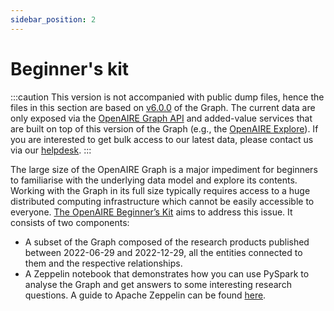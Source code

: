 ```yaml
---
sidebar_position: 2
---
```


# Beginner's kit

:::caution
This version is not accompanied with public dump files, hence the files in this section are based on [v6.0.0](/docs/6.0.0/) of the Graph. The current data are only exposed via the [OpenAIRE Graph API](https://graph.openaire.eu/develop/) and added-value services that are built on top of this version of the Graph (e.g., the [OpenAIRE Explore](https://explore.openaire.eu/)). If you are interested to get bulk access to our latest data, please contact us via our [helpdesk](https://graph.openaire.eu/support).
:::

The large size of the OpenAIRE Graph is a major impediment for beginners to familiarise with the underlying data model and explore its contents. 
Working with the Graph in its full size typically requires access to a huge distributed computing infrastructure which cannot be easily accessible to everyone.
[The OpenAIRE Beginner’s Kit]( https://doi.org/10.5281/zenodo.7490192) aims to address this issue. It consists of two components:

* A subset of the Graph composed of the research products published between 2022-06-29 and 2022-12-29, all the entities connected to them and the respective relationships.
* A Zeppelin notebook that demonstrates how you can use PySpark to analyse the Graph and get answers to some interesting research questions. A guide to Apache Zeppelin can be found [here](https://docs.cloudera.com/HDPDocuments/HDP2/HDP-2.6.5/bk_zeppelin-component-guide/content/ch_overview.html). 